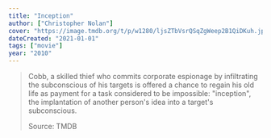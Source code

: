```yaml
---
title: "Inception"
author: ["Christopher Nolan"]
cover: "https://image.tmdb.org/t/p/w1280/ljsZTbVsrQSqZgWeep2B1QiDKuh.jpg"
dateCreated: "2021-01-01"
tags: ["movie"]
year: "2010"
---
```


> Cobb, a skilled thief who commits corporate espionage by infiltrating the subconscious of his targets is offered a chance to regain his old life as payment for a task considered to be impossible: "inception", the implantation of another person's idea into a target's subconscious.
>
> Source: TMDB
